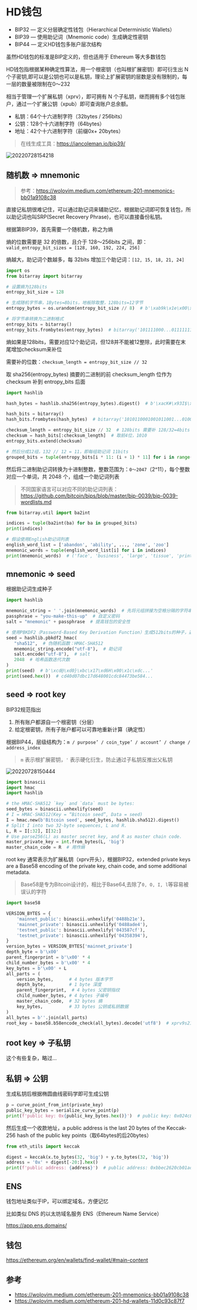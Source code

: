 # HD钱包

- BIP32 — 定义分层确定性钱包（Hierarchical Deterministic Wallets）
- BIP39 — 使用助记词（Mnemonic code）生成确定性密钥
- BIP44 — 定义HD钱包多账户层次结构

虽然HD钱包的标准是BIP定义的，但也适用于 Ethereum 等大多数钱包

HD钱包指根据某种确定性算法，用一个根密钥（也叫根扩展密钥）即可衍生出 N 个子密钥,即可以是公钥也可以是私钥，理论上扩展密钥的层数是没有限制的，每一层的数量被限制在0～232

相当于管理一个扩展私钥（xprv），即可拥有 N 个子私钥，继而拥有多个钱包账户，通过一个扩展公钥（xpub）即可查询账户总余额。

- 私钥：64个十六进制字符（32bytes / 256bits）
- 公钥：128个十六进制字符（64bytes）
- 地址：42个十六进制字符（前缀0x+ 20bytes）

> 在线生成工具：<https://iancoleman.io/bip39/>

![20220728154218](http://image.zuoright.com/20220728154218.png)

## 随机数 => mnemonic

> 参考：<https://wolovim.medium.com/ethereum-201-mnemonics-bb01a9108c38>

直接记私钥很难记住，可以通过助记词来辅助记忆，根据助记词即可恢复钱包，所以助记词也叫SRP(Secret Recovery Phrase)，也可以直接备份私钥。

根据第BIP39，首先需要一个随机数，称之为熵

熵的位数需要是 32 的倍数，且介于 128～256bits 之间，即：`valid_entropy_bit_sizes = [128, 160, 192, 224, 256]`

熵越大，助记词个数越多，每 32bits 增加三个助记词：`[12, 15, 18, 21, 24]`

```python
import os
from bitarray import bitarray

# 设置熵为128bits
entropy_bit_size = 128

# 生成随机字节串，1Bytes=8bits，地板除取整，128bits=12字节
entropy_bytes = os.urandom(entropy_bit_size // 8)  # b'\xab9k\x1e\x00\xca\tdz\x1f\xb7\xd3\x8d\x06\xe7\xca'

# 将字节串转换为二进制格式
entropy_bits = bitarray()
entropy_bits.frombytes(entropy_bytes)  # bitarray('101111000...011111111001010')
```

熵如果是128bits，需要对应12个助记词，但128并不能被12整除，此时需要在末尾增加checksum来补位

需要补的位数：`checksum_length = entropy_bit_size // 32`

取 sha256(entropy_bytes) 摘要的二进制的前 checksum_length 位作为 checksum 补到 entropy_bits 后面

```python
import hashlib

hash_bytes = hashlib.sha256(entropy_bytes).digest()  # b'\xacK#\x93I$\x05b\x0b6\...\xbe\xe9%\xa0\xd7\xa3\x9aDs\xb2'

hash_bits = bitarray()
hash_bits.frombytes(hash_bytes)  # bitarray('1010110001001011001...01000111010') 共256bits

checksum_length = entropy_bit_size // 32  # 128bits 需要补 128/32=4bits 凑成 132bits
checksum = hash_bits[:checksum_length]  # 取前4位，1010
entropy_bits.extend(checksum)

# 然后分成12组，132 // 12 = 11，即每组助记词 11bits
grouped_bits = tuple(entropy_bits[i * 11: (i + 1) * 11] for i in range(len(entropy_bits) // 11))
```

然后将二进制助记词转换为十进制整数，整数范围为：`0～2047`（2^11），每个整数对应一个单词，共 2048 个，组成一个助记词列表

> 不同国家语言可以对应不同的助记词列表：<https://github.com/bitcoin/bips/blob/master/bip-0039/bip-0039-wordlists.md>

```python
from bitarray.util import ba2int

indices = tuple(ba2int(ba) for ba in grouped_bits)
print(indices)

# 假设使用English助记词列表
english_word_list = ['abandon', 'ability', ..., 'zone', 'zoo']
mnemonic_words = tuple(english_word_list[i] for i in indices)
print(mnemonic_words)  # ('face', 'business', 'large', 'tissue', 'print', 'box', 'fix', 'maple', 'arena', 'help', 'critic', 'border')
```

## mnemonic => seed

根据助记词生成种子

```python
import hashlib

mnemonic_string = ' '.join(mnemonic_words)  # 先将元组拼接为空格分隔的字符串形式：'across abstract shine ... uphold already club'
passphrase = "you-make-this-up"  # 自定义密码
salt = "mnemonic" + passphrase  # 提高钱包的安全性

# 使用PBKDF2（Password-Based Key Derivation Function）生成512bits的种子，通常表现为64bytes的16进制形式
seed = hashlib.pbkdf2_hmac(
   "sha512",  # 伪随机函数：HMAC-SHA512
   mnemonic_string.encode("utf-8"),  # 助记词
   salt.encode("utf-8"),  # salt
   2048  # 哈希函数迭代次数
)
print(seed)  # b'\xcd@\xd0}\xbc\x17\xd6H\x00\x1c\xdc...'
print(seed.hex())  # cd40d07dbc17d648001cdc84473be584...
```

## seed => root key

BIP32规范指出

1. 所有账户都源自一个根密钥（分层）
2. 给定根密钥，所有子账户都可以可靠地重新计算（确定性）

根据BIP44，层级结构为：`m / purpose’ / coin_type’ / account’ / change / address_index`

> `m` 表示根扩展密钥，`'` 表示硬化衍生，防止通过子私钥反推出父私钥

![20220728150444](http://image.zuoright.com/20220728150444.png)

```python
import binascii
import hmac
import hashlib

# the HMAC-SHA512 `key` and `data` must be bytes:
seed_bytes = binascii.unhexlify(seed)
# I = HMAC-SHA512(Key = “Bitcoin seed”, Data = seed)
I = hmac.new(b'Bitcoin seed', seed_bytes, hashlib.sha512).digest()
# Split I into two 32-byte sequences, L and R.
L, R = I[:32], I[32:]
# Use parse256(L) as master secret key, and R as master chain code.
master_private_key = int.from_bytes(L, 'big')
master_chain_code = R  # 用作熵
```

root key 通常表示为扩展私钥（xprv开头），根据BIP32，extended private keys are a Base58 encoding of the private key, chain code, and some additional metadata.

> Base58是专为Bitcoin设计的，相比于Base64,去除了`0, O, I, l`等容易被误认的字符

```python
import base58

VERSION_BYTES = {
    'mainnet_public': binascii.unhexlify('0488b21e'),
    'mainnet_private': binascii.unhexlify('0488ade4'),
    'testnet_public': binascii.unhexlify('043587cf'),
    'testnet_private': binascii.unhexlify('04358394'),
}
version_bytes = VERSION_BYTES['mainnet_private']
depth_byte = b'\x00'
parent_fingerprint = b'\x00' * 4
child_number_bytes = b'\x00' * 4
key_bytes = b'\x00' + L
all_parts = (
    version_bytes,      # 4 bytes 版本字节
    depth_byte,         # 1 byte 深度
    parent_fingerprint,  # 4 bytes 父密钥指纹
    child_number_bytes, # 4 bytes 子编号
    master_chain_code,  # 32 bytes 熵
    key_bytes,          # 33 bytes 公钥或私钥数据
)
all_bytes = b''.join(all_parts)
root_key = base58.b58encode_check(all_bytes).decode('utf8')  # xprv9s21ZrQH143K...T2emdEXVYsCzC2U
```

## root key => 子私钥

这个有些复杂，略过...

## 私钥 => 公钥

生成私钥后根据椭圆曲线密码学即可生成公钥

```python
p = curve_point_from_int(private_key)
public_key_bytes = serialize_curve_point(p)
print(f'public key: 0x{public_key_bytes.hex()}')  # public key: 0x024c8f4044470bd42b81a...
```

然后生成一个收款地址，a public address is the last 20 bytes of the Keccak-256 hash of the public key points（取64bytes的后20bytes）

```python
from eth_utils import keccak

digest = keccak(x.to_bytes(32, 'big') + y.to_bytes(32, 'big'))
address = '0x' + digest[-20:].hex()
print(f'public address: {address}')  # public address: 0xbbec2620cb01adae3f96e1fa39f997f06bfb7ca0
```

## ENS

钱包地址类似于IP，可以绑定域名，方便记忆

比如类似 DNS 的以太坊域名服务 ENS（Ethereum Name Service）

<https://app.ens.domains/>

## 钱包

<https://ethereum.org/en/wallets/find-wallet/#main-content>

## 参考

- <https://wolovim.medium.com/ethereum-201-mnemonics-bb01a9108c38>
- <https://wolovim.medium.com/ethereum-201-hd-wallets-11d0c93c87f7>
